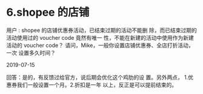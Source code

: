 # 6.shopee 的店铺

用户 : shopee 的店铺优惠券活动，已结束过期的活动不能删 除，而已结束过期的活动使用过的 voucher code 竟然有唯一 性，不能在新建的活动中使用作为新建活动的 voucher code？ 请问，Mike，一般你设置店铺优惠券、全店打折活动，一次 设置多久时间？

2019-07-15

回答：是的，有反馈过给官方，说后期会优化这个鸡肋的设 置。另外两点， 1.优惠券我们一般设置一个月。2.折扣是一年 以上，反正是可以提前结束的。